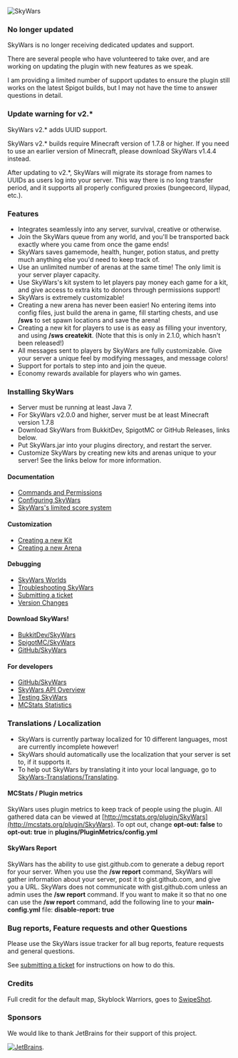 ![SkyWars](https://dabo.guru/logo/SkyWars.png)

### No longer updated

SkyWars is no longer receiving dedicated updates and support.

There are several people who have volunteered to take over, and are working on updating the plugin with new features as we speak.

I am providing a limited number of support updates to ensure the plugin still works on the latest Spigot builds, but I may not have the time to answer questions in detail.

### Update warning for v2.*

SkyWars v2.* adds UUID support.

SkyWars v2.* builds require Minecraft version of 1.7.8 or higher.
If you need to use an earlier version of Minecraft, please download SkyWars v1.4.4 instead.

After updating to v2.*, SkyWars will migrate its storage from names to UUIDs as users log into your server.
This way there is no long transfer period, and it supports all properly configured proxies (bungeecord, lilypad, etc.).

### Features
* Integrates seamlessly into any server, survival, creative or otherwise.
 * Join the SkyWars queue from any world, and you'll be transported back exactly where you came from once the game ends!
 * SkyWars saves gamemode, health, hunger, potion status, and pretty much anything else you'd need to keep track of.
* Use an unlimited number of arenas at the same time! The only limit is your server player capacity.
* Use SkyWars's kit system to let players pay money each game for a kit, and give access to extra kits to donors through permissions support!
* SkyWars is extremely customizable!
 * Creating a new arena has never been easier! No entering items into config files, just build the arena in game, fill starting chests, and use **/sws** to set spawn locations and save the arena!
 * Creating a new kit for players to use is as easy as filling your inventory, and using **/sws createkit**. (Note that this is only in 2.1.0, which hasn't been released!)
 * All messages sent to players by SkyWars are fully customizable. Give your server a unique feel by modifying messages, and message colors!
* Support for portals to step into and join the queue.
* Economy rewards available for players who win games.

### Installing SkyWars
* Server must be running at least Java 7.
* For SkyWars v2.0.0 and higher, server must be at least Minecraft version 1.7.8
* Download SkyWars from BukkitDev, SpigotMC or GitHub Releases, links below.
* Put SkyWars.jar into your plugins directory, and restart the server.
* Customize SkyWars by creating new kits and arenas unique to your server! See the links below for more information.

#### Documentation
* [Commands and Permissions](https://dabo.guru/projects/skywars/commands-and-permissions)
* [Configuring SkyWars](https://dabo.guru/projects/skywars/configuring-skywars)
* [SkyWars's limited score system](https://dabo.guru/projects/skywars/score)

#### Customization
* [Creating a new Kit](https://dabo.guru/projects/skywars/creating-a-new-kit)
* [Creating a new Arena](https://dabo.guru/projects/skywars/creating-an-arena)

#### Debugging
* [SkyWars Worlds](https://dabo.guru/projects/skywars/skywars-worlds)
* [Troubleshooting SkyWars](https://dabo.guru/projects/skywars/troubleshooting)
* [Submitting a ticket](https://dabo.guru/projects/skywars/submitting-a-ticket)
* [Version Changes](https://dabo.guru/projects/skywars/changelog)

#### Download SkyWars!
* [BukkitDev/SkyWars](http://dev.bukkit.org/bukkit-plugins/skywars/)
* [SpigotMC/SkyWars](http://www.spigotmc.org/resources/skywars.167/)
* [GitHub/SkyWars](https://github.com/SkyWars/SkyWars/releases)

#### For developers
* [GitHub/SkyWars](https://github.com/SkyWars/SkyWars/)
* [SkyWars API Overview](https://dabo.guru/projects/skywars/api-overview)
* [Testing SkyWars](https://dabo.guru/projects/skywars/testing-skywars)
* [MCStats Statistics](http://mcstats.org/plugin/SkyWars)

### Translations / Localization
* SkyWars is currently partway localized for 10 different languages, most are currently incomplete however!
* SkyWars should automatically use the localization that your server is set to, if it supports it.
* To help out SkyWars by translating it into your local language, go to [SkyWars-Translations/Translating](https://github.com/SkyWars/SkyWars-Translations/wiki/Translating).

#### MCStats / Plugin metrics
SkyWars uses plugin metrics to keep track of people using the plugin.
All gathered data can be viewed at [http://mcstats.org/plugin/SkyWars](http://mcstats.org/plugin/SkyWars).
To opt out, change **opt-out: false** to **opt-out: true** in **plugins/PluginMetrics/config.yml**

#### SkyWars Report
SkyWars has the ability to use gist.github.com to generate a debug report for your server. When you use the
**/sw report** command, SkyWars will gather information about your server, post it to gist.github.com, and give you a
URL. SkyWars does not communicate with gist.github.com unless an admin uses the **/sw report** command. If you want to
make it so that no one can use the **/sw report** command, add the following line to your **main-config.yml** file:
**disable-report: true**

### Bug reports, Feature requests and other Questions
Please use the SkyWars issue tracker for all bug reports, feature requests and general questions.

See [submitting a ticket](https://dabo.guru/projects/skywars/submitting-a-ticket) for instructions on how to do this.

### Credits
Full credit for the default map, Skyblock Warriors, goes to [SwipeShot](http://www.youtube.com/user/SwipeShot).

### Sponsors
We would like to thank JetBrains for their support of this project.

[![JetBrains](https://www.jetbrains.com/idea/docs/logo_intellij_idea.png)](http://www.jetbrains.com/idea/).
